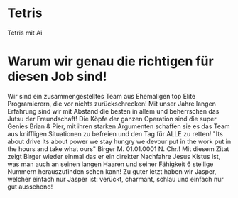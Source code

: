 # Tetris
Tetris mit Ai
# Warum wir genau die richtigen für diesen Job sind!
Wir sind ein zusammengestelltes Team aus Ehemaligen top Elite Programierern, die vor nichts zurückschrecken!
Mit unser Jahre langen Erfahrung sind wir mit Abstand die besten in allem und beherrschen das Jutsu der Freundschaft!
Die Köpfe der ganzen Operation sind die super Genies Brian & Pier, mit ihren starken Argumenten schaffen sie es das Team aus kniffligen Situationen zu befreien und den Tag für ALLE zu retten!
"Its about drive its about power we stay hungry we devour put in the work put in the hours and take what ours" Birger M. 01.01.0001 N. Chr.!
Mit diesem Zitat zeigt Birger wieder einmal das er ein direkter Nachfahre Jesus Kistus ist, was man auch an seinen langen Haaren und seiner Fähigkeit 6 stellige Nummern herauszufinden sehen kann!
Zu guter letzt haben wir Jasper, welcher einfach nur Jasper ist: verückt, charmant, schlau und einfach nur gut aussehend!
